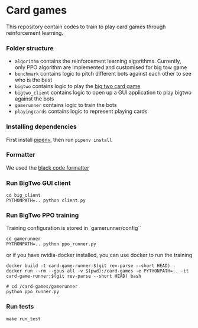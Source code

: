 # Card games

This repository contain codes to train to play card games through reinforcement learning.

### Folder structure

- `algorithm` contains the reinforcement learning algorithms. Currently, only PPO algorithm are implemented and customised for big tow game
- `benchmark` contains logic to pitch different bots against each other to see who is the best
- `bigtwo` contains logic to play the [big two card game](https://en.wikipedia.org/wiki/Big_two)
- `bigtwo_client` contains logic to open up a GUI application to play bigtwo against the bots
- `gamerunner` contains logic to train the bots
- `playingcards` contains logic to represent playing cards

### Installing dependencies

First install [pipenv](https://pipenv.pypa.io/en/latest/), then run `pipenv install`

### Formatter

We used the [black code formatter](https://github.com/psf/black)

### Run BigTwo GUI client

```
cd big_client
PYTHONPATH=.. python client.py
```

### Run BigTwo PPO training

Training configuration is stored in `gamerunner/config``

```
cd gamerunner
PYTHONPATH=.. python ppo_runner.py
```

or if you have nvidia-docker installed, you can use docker to run the training

```
docker build -t card-game-runner:$(git rev-parse --short HEAD) .
docker run --rm --gpus all -v $(pwd):/card-games -e PYTHONPATH=.. -it card-game-runner:$(git rev-parse --short HEAD) bash

# cd /card-games/gamerunner
python ppo_runner.py
```

### Run tests

```
make run_test
```
